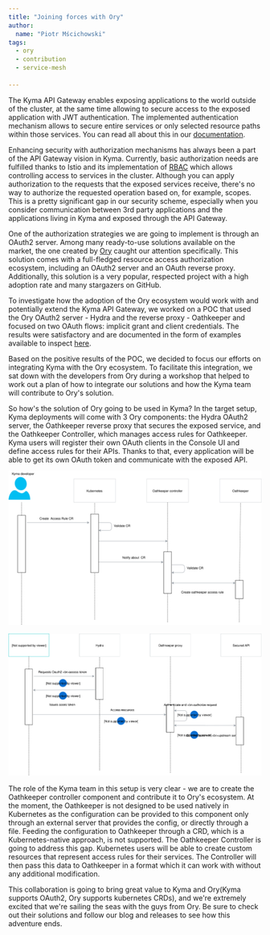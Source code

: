 ```yaml
---
title: "Joining forces with Ory"
author:
  name: "Piotr Mścichowski"
tags:
  - ory
  - contribution
  - service-mesh  
  
---
```


The Kyma API Gateway enables exposing applications to the world outside of the cluster, at the same time allowing to secure access to the exposed application with JWT authentication. The implemented authentication mechanism allows to secure entire services or only selected resource paths within those services. You can read all about this in our [documentation](https://kyma-project.io/docs/components/api-gateway/). 

Enhancing security with authorization mechanisms has always been a part of the API Gateway vision in Kyma. Currently, basic authorization needs are fulfilled thanks to Istio and its implementation of [RBAC](https://istio.io/docs/reference/config/authorization/istio.rbac.v1alpha1/) which allows controlling access to services in the cluster. Although you can apply authorization to the requests that the exposed services receive, there's no way to authorize the requested operation based on, for example, scopes. 
This is a pretty significant gap in our security scheme, especially when you consider communication between 3rd party applications and the applications living in Kyma and exposed through the API Gateway. 

One of the authorization strategies we are going to implement is through an OAuth2 server. Among many ready-to-use solutions available on the market, the one created by [Ory](https://ory.sh) caught our attention specifically. This solution comes with a full-fledged resource access authorization ecosystem, including an OAuth2 server and an OAuth reverse proxy. Additionally, this solution is a very popular, respected project with a high adoption rate and many stargazers on GitHub.

To investigate how the adoption of the Ory ecosystem would work with and potentially extend the Kyma API Gateway, we worked on a POC that used the Ory OAuth2 server - Hydra and the reverse proxy - Oathkeeper and focused on two OAuth flows: implicit grant and client credentials. The results were satisfactory and are documented in the form of examples available to inspect [here](https://github.com/kyma-incubator/examples/tree/master/ory-hydra/scenarios).

Based on the positive results of the POC, we decided to focus our efforts on integrating Kyma with the Ory ecosystem. To facilitate this integration, we sat down with the developers from Ory during a workshop that helped to work out a plan of how to integrate our solutions and how the Kyma team will contribute to Ory's solution. 

So how's the solution of Ory going to be used in Kyma? In the target setup, Kyma deployments will come with 3 Ory components: the Hydra OAuth2 server, the Oathkeeper reverse proxy that secures the exposed service, and the Oathkeeper Controller, which manages access rules for Oathkeeper. Kyma users will register their own OAuth clients in the Console UI and define access rules for their APIs. Thanks to that, every application will be able to get its own OAuth token and communicate with the exposed API. 

![Register access rule](./controller.svg)

![Oauth2 flow in API Gateway](./oathkeeper-gateway.svg)

The role of the Kyma team in this setup is very clear - we are to create the Oathkeeper controller component and contribute it to Ory's ecosystem. 
At the moment, the Oathkeeper is not designed to be used natively in Kubernetes as the configuration can be provided to this component only through an external server that provides the config, or directly through a file. Feeding the configuration to Oathkeeper through a CRD, which is a Kubernetes-native approach, is not supported. The Oathkeeper Controller is going to address this gap. Kubernetes users will be able to create custom resources that represent access rules for their services. The Controller will then pass this data to Oathkeeper in a format which it can work with without any additional modification.

This collaboration is going to bring great value to Kyma and Ory(Kyma supports OAuth2, Ory supports kubernetes CRDs), and we're extremely excited that we're sailing the seas with the guys from Ory. Be sure to check out their solutions and follow our blog and releases to see how this adventure ends. 